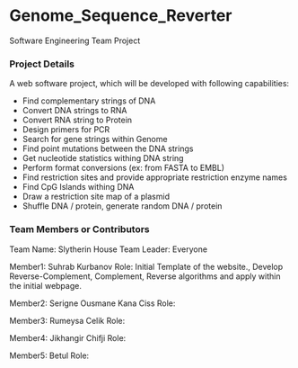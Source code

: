 # Genome_Sequence_Reverter
Software Engineering Team Project

### Project Details
A web software project, which will be developed with following capabilities:
* Find complementary strings of DNA
* Convert DNA strings to RNA
* Convert RNA string to Protein 
* Design primers for PCR
* Search for gene strings within Genome
* Find point mutations between the DNA strings
* Get nucleotide statistics withing DNA string
* Perform format conversions (ex: from FASTA to EMBL)
* Find restriction sites and provide appropriate restriction enzyme names
* Find CpG Islands withing DNA
* Draw a restriction site map of a plasmid
* Shuffle DNA / protein, generate random DNA / protein



### Team Members or Contributors
Team Name: Slytherin House
Team Leader: Everyone

Member1: Suhrab Kurbanov
Role: Initial Template of the website., Develop Reverse-Complement, Complement, Reverse algorithms and apply within the initial webpage.

Member2: Serigne Ousmane Kana Ciss
Role:

Member3: Rumeysa Celik
Role:

Member4: Jikhangir Chifji
Role:

Member5: Betul
Role:

